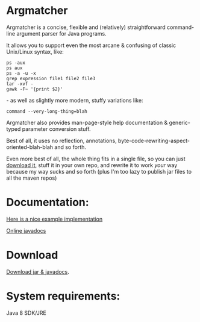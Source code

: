 # Argmatcher

Argmatcher is a concise, flexible and (relatively) straightforward command-line argument parser for Java programs.

It allows you to support even the most arcane & confusing of classic Unix/Linux syntax, like:

    ps -aux
    ps aux
    ps -a -u -x
    grep expression file1 file2 file3
    tar -xvf -
    gawk -F~ '{print $2}'

\- as well as slightly more modern, stuffy variations like:

    command --very-long-thing=blah

Argmatcher also provides man-page-style help documentation & generic-typed parameter conversion stuff.

Best of all, it uses no reflection, annotations, byte-code-rewriting-aspect-oriented-blah-blah and so forth.

Even more best of all, the whole thing fits in a single file, so you can just
[download it](./java/prod/util/Args.java), stuff it in your own repo,
and rewrite it to work _your_ way because my way sucks and so forth (plus
I'm too lazy to publish jar files to all the maven repos)

# Documentation:
[Here is a nice example implementation](./java/test/Sample.java)

[Online javadocs](https://zaboople.github.io/javadoc/argmatcher/)

# Download
[Download jar & javadocs](https://zaboople.github.io/downloads/argmatcher-1.0.zip).

# System requirements:

Java 8 SDK/JRE
